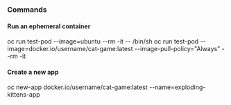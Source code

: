 ### Commands

#### Run an ephemeral container

oc run test-pod --image=ubuntu  --rm -it -- /bin/sh
oc run test-pod --image=docker.io/username/cat-game:latest --image-pull-policy="Always" --rm -it 

#### Create a new app

oc new-app docker.io/username/cat-game:latest --name=exploding-kittens-app